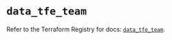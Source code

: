 # `data_tfe_team`

Refer to the Terraform Registry for docs: [`data_tfe_team`](https://registry.terraform.io/providers/hashicorp/tfe/0.51.0/docs/data-sources/team).
